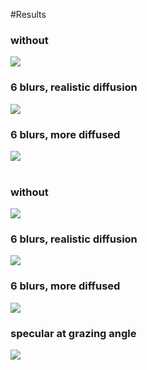 #Results
<h3>without</h3>
<img src='http://micah-d-lamb.com/images/face/A-without.png'>
<h3>6 blurs, realistic diffusion</h3>
<img src='http://micah-d-lamb.com/images/face/A-6blurs-200worldScale.png'>
<h3>6 blurs, more diffused</h3>
<img src='http://micah-d-lamb.com/images/face/A-6blurs-350worldScale.png'>
<br><br>
<h3>without</h3>
<img src='http://micah-d-lamb.com/images/face/B-without.png'>
<h3>6 blurs, realistic diffusion</h3>
<img src='http://micah-d-lamb.com/images/face/B-6blurs-200worldScale.png'>
<h3>6 blurs, more diffused</h3>
<img src='http://micah-d-lamb.com/images/face/B-6blurs-350worldScale.png'>
<h3>specular at grazing angle</h3>
<img src='http://micah-d-lamb.com/images/face/spec.png'>

